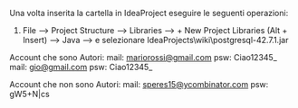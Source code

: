 Una volta inserita la cartella in IdeaProject eseguire le seguenti operazioni:

1. File --> Project Structure --> Libraries --> + New Project Libraries (Alt + Insert) --> Java --> e selezionare IdeaProjects\wiki\postgresql-42.7.1.jar


Account che sono Autori: 
mail: mariorossi@gmail.com 
psw: Ciao12345_
mail: gio@gmail.com 
psw: Ciao12345_

Account che non sono Autori:
mail: speres15@ycombinator.com
psw: gW5+N|cs
